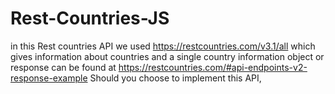 # Rest-Countries-JS
in this Rest countries API we used https://restcountries.com/v3.1/all which gives information about countries  and a single country information object or response can be found at https://restcountries.com/#api-endpoints-v2-response-example Should you choose to implement this API, 
